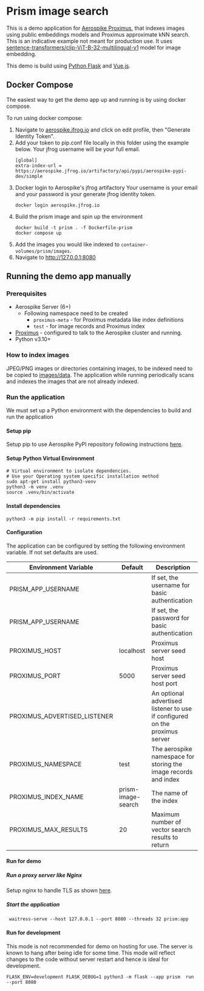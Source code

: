 # Prism image search

This is a demo application
for [Aerospike Proximus](https://github.com/citrusleaf/proximus/), that indexes
images using
public embeddings models and Proximus approximate kNN search. This is an
indicative example not meant for production
use. It
uses [sentence-transformers/clip-ViT-B-32-multilingual-v1](https://huggingface.co/sentence-transformers/clip-ViT-B-32-multilingual-v1)
model for image embedding.

This demo is build
using [Python Flask](https://flask.palletsprojects.com/en/2.3.x/)
and [Vue.js](https://vuejs.org/).

## Docker Compose

The easiest way to get the demo app up and running is by using docker compose.

To run using docker compose:

1. Navigate to [aerospike.jfrog.io](https://aerospike.jfrog.io) and click on edit profile, then "Generate Identity
   Token".
2. Add your token to pip.conf file locally in this folder using the example below. Your jfrog username will be your full
   email.
   ```
   [global]
   extra-index-url = https://aerospike.jfrog.io/artifactory/api/pypi/aerospike-pypi-dev/simple 
   ```
3. Docker login to Aerospike's jfrog artifactory
   Your username is your email and your password is your generate jfrog identity token.
    ```shell
    docker login aerospike.jfrog.io 
    ```
4. Build the prism image and spin up the environment
    ```shell
    docker build -t prism . -f Dockerfile-prism
    docker compose up
    ```
5. Add the images you would like indexed to `container-volumes/prism/images`.
6. Navigate to http://127.0.0.1:8080

## Running the demo app manually

### Prerequisites

- Aerospike Server (6+)
    - Following namespace need to be created
        - `proximus-meta` - for Proximus metadata like index definitions
        - `test` - for image records and Proximus index
- [Proximus](https://github.com/citrusleaf/proximus/) - configured to talk to
  the Aerospike cluster and running.
- Python v3.10+

### How to index images

JPEG/PNG images or directories containing images, to be indexed need to be
copied
to [images/data](static/images/data). The
application while running periodically scans and indexes the images that are not
already indexed.

### Run the application

We must set up a Python environment with the dependencies to build and run the
application

#### Setup pip

Setup pip to use Aerospike PyPI repository following
instructions [here](https://github.com/citrusleaf/aerospike-proximus-client-python/tree/main#using-the-client-from-your-application-using-pip).

#### Setup Python Virtual Environment

```shell
# Virtual environment to isolate dependencies.
# Use your Operating system specific installation method
sudo apt-get install python3-venv
python3 -m venv .venv
source .venv/bin/activate
```

#### Install dependencies

```shell
python3 -m pip install -r requirements.txt
```

#### Configuration

The application can be configured by setting the following environment variable.
If not set defaults are used.

| Environment Variable         | Default            | Description                                                                 |
|------------------------------|--------------------|-----------------------------------------------------------------------------|
| PRISM_APP_USERNAME           |                    | If set, the username for basic authentication                               |
| PRISM_APP_USERNAME           |                    | If set, the password for basic authentication                               |
| PROXIMUS_HOST                | localhost          | Proximus server seed host                                                   |
| PROXIMUS_PORT                | 5000               | Proximus server seed host port                                              |
| PROXIMUS_ADVERTISED_LISTENER |                    | An optional advertised listener to use if configured on the proximus server |
| PROXIMUS_NAMESPACE           | test               | The aerospike namespace for storing the image records and index             |
| PROXIMUS_INDEX_NAME          | prism-image-search | The name of the  index                                                      |
| PROXIMUS_MAX_RESULTS         | 20                 | Maximum number of vector search results to return                           |

#### Run for demo

##### Run a proxy server like Nginx

Setup nginx to handle TLS as
shown [here](https://dev.to/thetrebelcc/how-to-run-a-flask-app-over-https-using-waitress-and-nginx-2020-235c).

##### Start the application

```shell
 waitress-serve --host 127.0.0.1 --port 8080 --threads 32 prism:app
```

#### Run for development

This mode is not recommended for demo on hosting for use. The server is known to
hang after being
idle for some time. This mode will reflect changes to the code without server
restart and hence is ideal for development.

```shell
FLASK_ENV=development FLASK_DEBUG=1 python3 -m flask --app prism  run --port 8080
```

